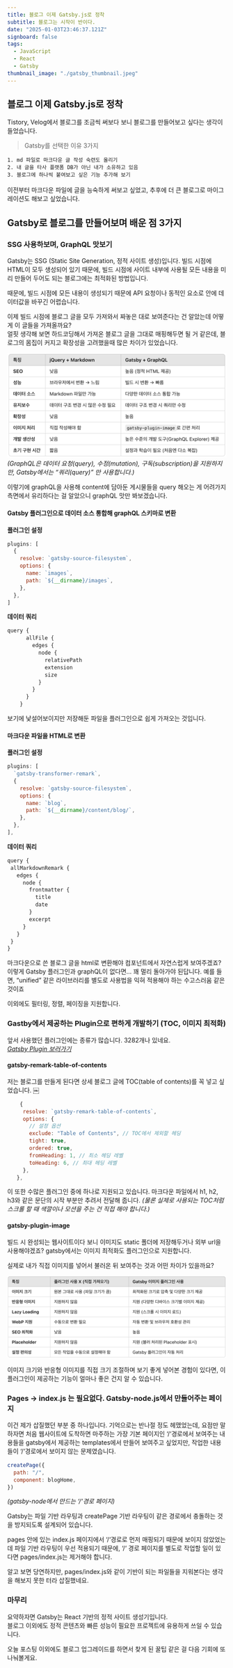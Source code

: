 ```yaml
---
title: 블로그 이제 Gatsby.js로 정착
subtitle: 블로그는 시작이 반이다.
date: "2025-01-03T23:46:37.121Z"
signboard: false
tags:
  - JavaScript
  - React
  - Gatsby
thumbnail_image: "./gatsby_thumbnail.jpeg"
---
```


## 블로그 이제 Gatsby.js로 정착

Tistory, Velog에서 블로그를 조금씩 써보다 보니 블로그를 만들어보고 싶다는 생각이 들었습니다.

> Gatsby를 선택한 이유 3가지

`1. md 파일로 마크다운 글 작성 숙련도 올리기`<br/>
`2. 내 글을 타사 플랫폼 DB가 아닌 내가 소유하고 있음`<br/>
`3. 블로그에 하나씩 붙여보고 싶은 기능 추가해 보기`<br/><br/>
이전부터 마크다운 파일에 글을 능숙하게 써보고 싶었고, 추후에 더 큰 블로그로 마이그레이션도 해보고 싶었습니다.

## Gatsby로 블로그를 만들어보며 배운 점 3가지

### SSG 사용하보며, GraphQL 맛보기

Gatsby는 SSG (Static Site Generation, 정적 사이트 생성)입니다. 빌드 시점에 HTML이 모두 생성되어 있기 때문에,
빌드 시점에 사이트 내부에 사용될 모든 내용을 미리 만들어 두어도 되는 블로그에는 최적화된 방법입니다.

때문에, 빌드 시점에 모든 내용이 생성되기 때문에 API 요청이나 동적인 요소로 안에 데이터값을 바꾸긴 어렵습니다.

이제 빌드 시점에 블로그 글을 모두 가져와서 짜놓은 대로 보여준다는 건 알았는데 어떻게 이 글들을 가져올까요?<br/>
얼핏 생각해 보면 하드코딩해서 가져온 블로그 글을 그대로 매핑해두면 될 거 같은데, 블로그의 몸집이 커지고 확장성을 고려했을때 많은 차이가 있었습니다.

![image](./compare-gatsby.png)
<span class="img-description">_(GraphQL은 데이터 요청(query), 수정(mutation), 구독(subscription)을 지원하지만, Gatsby에서는 “쿼리(query)” 만 사용합니다.)_</span>

이렇기에 graphQL을 사용해 content에 담아둔 게시물들을 query 해오는 게 어려가지 측면에서 유리하다는 걸 알았으니
graphQL 맛만 봐보겠습니다.

#### Gatsby 플러그인으로 데이터 소스 통합해 graphQL 스키마로 변환

**플러그인 설정**

<!-- ![image](./plugin-1.png) -->

```javascript
plugins: [
  {
    resolve: `gatsby-source-filesystem`,
    options: {
      name: `images`,
      path: `${__dirname}/images`,
    },
  },
]
```

**데이터 쿼리**

<!-- ￼![image](./query-1.png) -->

```javascript
query {
      allFile {
        edges {
          node {
            relativePath
            extension
            size
          }
        }
      }
    }

```

보기에 낯설어보이지만 저장해둔 파일을 플러그인으로 쉽게 가져오는 것입니다.

#### 마크다운 파일을 HTML로 변환

**플러그인 설정**

<!-- ￼![image](./plugin-2.png) -->

```javascript
plugins: [
  `gatsby-transformer-remark`,
  {
    resolve: `gatsby-source-filesystem`,
    options: {
      name: `blog`,
      path: `${__dirname}/content/blog/`,
    },
  },
],
```

**데이터 쿼리**

<!-- ![image](./query-2.png)
 -->

```javascript
query {
 allMarkdownRemark {
   edges {
     node {
       frontmatter {
         title
         date
       }
       excerpt
     }
   }
 }
}
```

마크다운으로 쓴 블로그 글을 html로 변환해야 컴포넌트에서 자연스럽게 보여주겠죠?
이렇게 Gatsby 플러그인과 graphQL이 없다면… 꽤 멀리 돌아가야 된답니다.
예를 들면, “unified” 같은 라이브러리를 별도로 사용법을 익혀 적용해야 하는 수고스러움 같은 것이죠

이외에도 필터링, 정렬, 페이징을 지원합니다.

### Gastby에서 제공하는 Plugin으로 편하게 개발하기 (TOC, 이미지 최적화)

앞서 사용했던 플러그인에는 종류가 많습니다. 3282개나 있네요.<br />
_[Gatsby Plugin 보러가기](https://www.gatsbyjs.com/plugin "플러그인 링크")_

#### gatsby-remark-table-of-contents

저는 블로그를 만들게 된다면 상세 블로그 글에 TOC(table of contents)를 꼭 넣고 싶었습니다.
￼

<!-- ![image](./plugin-3.png)
 -->

```javascript
    {
     resolve: `gatsby-remark-table-of-contents`,
     options: {
       // 설정 옵션
       exclude: "Table of Contents", // TOC에서 제외할 헤딩
       tight: true,
       ordered: true,
       fromHeading: 1, // 최소 헤딩 레벨
       toHeading: 6, // 최대 헤딩 레벨
     },
   },
```

이 또한 수많은 플러그인 중에 하나로 지원되고 있습니다.
마크다운 파일에서 h1, h2, h3와 같은 문단의 시작 부분만 추려서 전달해 줍니다.
_(물론 실제로 사용되는 TOC처럼 스크롤 할 때 색깔이나 모션을 주는 건 직접 해야 합니다.)_

#### gatsby-plugin-image

빌드 시 완성되는 웹사이트이다 보니 이미지도 static 폴더에 저장해두거나 외부 url을 사용해야겠죠?
gatsby에서는 이미지 최적화도 플러그인으로 지원합니다.

실제로 내가 직접 이미지를 넣어서 불러온 뒤 보여주는 것과 어떤 차이가 있을까요?

![image](./compare-image-plugin.png)

이미지 크기와 반응형 이미지를 직접 크기 조절하며 보기 좋게 넣어본 경험이 있다면, 이 플러그인이 제공하는 기능이 얼마나 좋은 건지 알 수 있습니다.

### Pages -> index.js 는 필요없다. Gatsby-node.js에서 만들어주는 페이지

이건 제가 삽질했던 부분 중 하나입니다. 기억으로는 반나절 정도 헤맸었는데, 요점만 말하자면 처음 웹사이트에 도착하면 마주하는 가장 기본 페이지인 ‘/‘경로에서 보여주는 내용들을 gatsby에서 제공하는 templates에서 만들어 보여주고 싶었지만, 작업한 내용들이 ‘/‘경로에서 보이지 않는 문제였습니다.

<!-- ￼![image](./etc-1.png)
 -->

```javascript
createPage({
  path: "/",
  component: blogHome,
})
```

_(gatsby-node에서 만드는 ‘/‘경로 페이지)_

Gatsby는 파일 기반 라우팅과 createPage 기반 라우팅이 같은 경로에서 충돌하는 것을 방지되도록 설계되어 있습니다.

pages 안에 있는 index.js 페이지에서 ‘/‘경로로 먼저 매핑되기 때문에 보이지 않았었는데
파일 기반 라우팅이 우선 적용되기 때문에, ‘/‘ 경로 페이지를 별도로 작업할 일이 있다면 pages/index.js는 제거해야 합니다.

알고 보면 당연하지만, pages/index.js와 같이 기반이 되는 파일들을 지워본다는 생각을 해보지 못한 터라 삽질했네요.

### 마무리

요약하자면 Gatsby는 React 기반의 정적 사이트 생성기입니다.<br />
블로그 이외에도 정적 콘텐츠와 빠른 성능이 필요한 프로젝트에 유용하게 쓰일 수 있습니다.

오늘 포스팅 이외에도 블로그 업그레이드를 하면서 찾게 된 꿀팁 같은 걸 다음 기회에 또 나눠볼게요.
